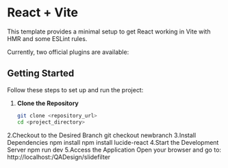 # React + Vite

This template provides a minimal setup to get React working in Vite with HMR and some ESLint rules.

Currently, two official plugins are available:

  ## Getting Started  

Follow these steps to set up and run the project:  

1. **Clone the Repository**  
   ```bash
   git clone <repository_url>
   cd <project_directory>
2.Checkout to the Desired Branch
  git checkout newbranch
3.Install Dependencies
npm install
npm install lucide-react
4.Start the Development Server
npm run dev
5.Access the Application
  Open your browser and go to:
  http://localhost:<port>/QADesign/slidefilter
